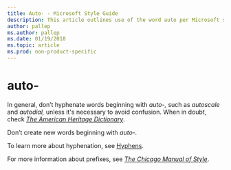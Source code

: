 ```yaml
---
title: Auto- - Microsoft Style Guide
description: This article outlines use of the word auto per Microsoft style guidelines.
author: pallep
ms.author: pallep
ms.date: 01/19/2018
ms.topic: article
ms.prod: non-product-specific
---
```


# auto-

In general, don’t hyphenate words beginning with *auto-,* such as *autoscale* and *autodial,* unless it's necessary to avoid confusion. When in doubt, check [*The American Heritage Dictionary*](https://ahdictionary.com/).

Don’t create new words beginning with *auto-.*

To learn more about hyphenation, see [Hyphens](~/punctuation/dashes-hyphens/hyphens.md).

For more information about prefixes, see [*The Chicago Manual of Style*](https://www.chicagomanualofstyle.org/home.html). 
